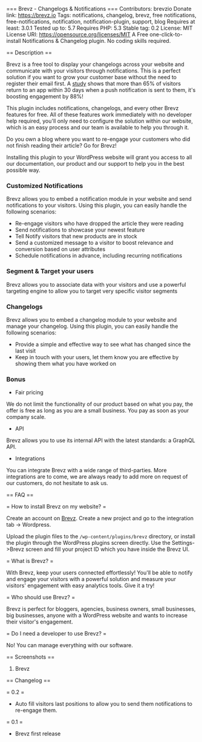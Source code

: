 === Brevz - Changelogs & Notifications ===
Contributors: brevzio
Donate link: https://brevz.io
Tags: notifications, changelog, brevz, free notifications, free-notifications, notification, notification-plugin, support, blog
Requires at least: 3.0.1
Tested up to: 5.7
Requires PHP: 5.3
Stable tag: 0.2
License: MIT
License URI: https://opensource.org/licenses/MIT
A Free one-click-to-install Notifications & Changelog plugin. No coding skills required.

== Description ==

Brevz is a free tool to display your changelogs across your website and communicate with your visitors through notifications. This is a perfect solution if you want to grow your customer base without the need to register their email first. A [study](https://www.invespcro.com/blog/push-notifications/) shows that more than 65% of visitors return to an app within 30 days when a push notification is sent to them, it's boosting engagement by 88%!

This plugin includes notifications, changelogs, and every other Brevz features for free. All of these features work immediately with no developer help required, you'll only need to configure the solution within our website, which is an easy process and our team is available to help you through it.

Do you own a blog where you want to re-engage your customers who did not finish reading their article? Go for Brevz!

Installing this plugin to your WordPress website will grant you access to all our documentation, our product and our support to help you in the best possible way.

### Customized Notifications
Brevz allows you to embed a notification module in your website and send notifications to your visitors. Using this plugin, you can easily handle the following scenarios:

* Re-engage visitors who have dropped the article they were reading
* Send notifications to showcase your newest feature
* Tell Notify visitors that new products are in stock
* Send a customized message to a visitor to boost relevance and conversion based on user attributes
* Schedule notifications in advance, including recurring notifications

### Segment & Target your users
Brevz allows you to associate data with your visitors and use a powerful targeting engine to allow you to target very specific visitor segments

### Changelogs
Brevz allows you to embed a changelog module to your website and manage your changelog. Using this plugin, you can easily handle the following scenarios:

* Provide a simple and effective way to see what has changed since the last visit
* Keep in touch with your users, let them know you are effective by showing them what you have worked on

### Bonus
* Fair pricing

We do not limit the functionality of our product based on what you pay, the offer is free as long as you are a small business. You pay as soon as your company scale.

* API

Brevz allows you to use its internal API with the latest standards: a GraphQL API.

* Integrations

You can integrate Brevz with a wide range of third-parties.
More integrations are to come, we are always ready to add more on request of our customers, do not hesitate to ask us.

== FAQ ==

= How to install Brevz on my website? =

Create an account on [Brevz](https://app.brevz.io/#/signup).
Create a new project and go to the integration tab -> Wordpress.

Upload the plugin files to the `/wp-content/plugins/brevz` directory, or install the plugin through the WordPress plugins screen directly.
Use the Settings->Brevz screen and fill your project ID which you have inside the Brevz UI.

= What is Brevz? =

With Brevz, keep your users connected effortlessly! You'll be able to notify and engage your visitors with a powerful solution and measure your visitors' engagement with easy analytics tools. Give it a try!

= Who should use Brevz? =

Brevz is perfect for bloggers, agencies, business owners, small businesses, big businesses, anyone with a WordPress website and wants to increase their visitor's engagement.

= Do I need a developer to use Brevz? =

No! You can manage everything with our software.

== Screenshots ==

1. Brevz

== Changelog ==

= 0.2 =
* Auto fill visitors last positions to allow you to send them notifications to re-engage them.

= 0.1 =
* Brevz first release
